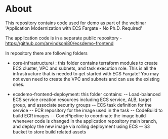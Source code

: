 # About
This repository contains code used for demo as part of the webinar 'Application Modernization with ECS Fargate - No Ph.D. Required'

The application code is in a separate public repository - https://github.com/arvindsoni80/ecsdemo-frontend 

In repository there are following folders
- core-infrastructure/ : this folder contains terraform modules to create ECS cluster, VPC and subnets, and task execution role. This is all the infrastructure that is needed to get started with ECS Fargate! You may not even need to create the VPC and subnets and can use the existing ones.


- ecsdemo-frontend-deployment: this folder contains:
-- Load-balanced ECS service creation resources including ECS service, ALB, target group, and associate security groups
-- ECS task definition for the service
-- ECR repository for the image used in the task
-- CodeBuild to build ECR images
-- CodePipeline to coordinate the image build whenever code is changed in the application repository main branch, and deploy the new image via rolling deployment using ECS 
-- S3 bucket to store build related assets



